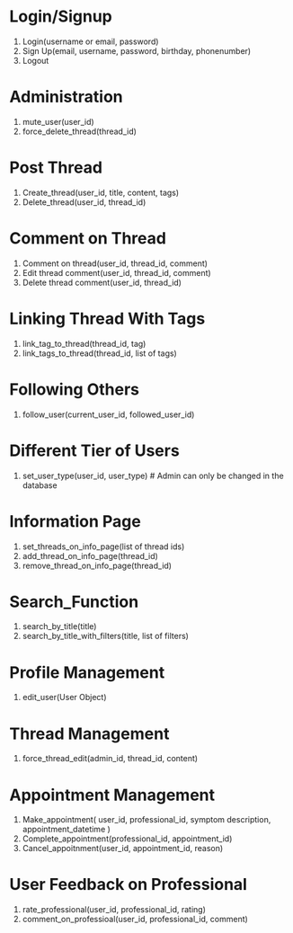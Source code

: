 
# Login/Signup
1. Login(username or email, password)
2. Sign Up(email, username, password, birthday, phonenumber)
3. Logout 

# Administration
1. mute_user(user_id)
2. force_delete_thread(thread_id)

# Post Thread
1. Create_thread(user_id, title, content, tags)
2. Delete_thread(user_id, thread_id)

# Comment on Thread
1. Comment on thread(user_id, thread_id, comment)
2. Edit thread comment(user_id, thread_id, comment)
3. Delete thread comment(user_id, thread_id)

# Linking Thread With Tags
1. link_tag_to_thread(thread_id, tag)
2. link_tags_to_thread(thread_id, list of tags)

# Following Others
1. follow_user(current_user_id, followed_user_id)

# Different Tier of Users
1. set_user_type(user_id, user_type) # Admin can only be changed in the database

# Information Page
1. set_threads_on_info_page(list of thread ids)
2. add_thread_on_info_page(thread_id)
3. remove_thread_on_info_page(thread_id)

# Search_Function
1. search_by_title(title)
2. search_by_title_with_filters(title, list of filters)

# Profile Management
1. edit_user(User Object)

# Thread Management
1. force_thread_edit(admin_id, thread_id, content)

# Appointment Management
1. Make_appointment(
    user_id, professional_id,
    symptom description, 
    appointment_datetime
)
2. Complete_appointment(professional_id, appointment_id)
3. Cancel_appoitnment(user_id, appointment_id, reason)

# User Feedback on Professional
1. rate_professional(user_id, professional_id, rating)
2. comment_on_professioal(user_id, professional_id, comment)
